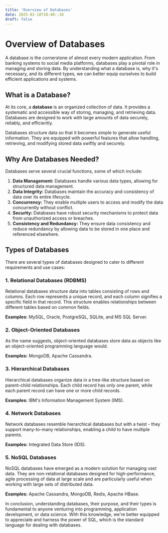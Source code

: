 ```yaml
---
title: 'Overview of Databases'
date: 2025-02-18T18:40::10
draft: false
---
```


# Overview of Databases

A database is the cornerstone of almost every modern application. From banking systems to social media platforms, databases play a pivotal role in managing and storing data. By understanding what a database is, why it's necessary, and its different types, we can better equip ourselves to build efficient applications and systems.

## What is a Database?

At its core, a **database** is an organized collection of data. It provides a systematic and accessible way of storing, managing, and retrieving data. Databases are designed to work with large amounts of data securely, reliably, and efficiently.

Databases structure data so that it becomes simple to generate useful information. They are equipped with powerful features that allow handling, retrieving, and modifying stored data swiftly and securely.

## Why Are Databases Needed?

Databases serve several crucial functions, some of which include:

1. **Data Management:** Databases handle various data types, allowing for structured data management.
2. **Data Integrity:** Databases maintain the accuracy and consistency of data over its entire lifecycle.
3. **Concurrency:** They enable multiple users to access and modify the data concurrently without conflict.
4. **Security:** Databases have robust security mechanisms to protect data from unauthorized access or breaches.
5. **Consistency and Redundancy:** They ensure data consistency and reduce redundancy by allowing data to be stored in one place and referenced elsewhere.

## Types of Databases

There are several types of databases designed to cater to different requirements and use cases:

### 1. Relational Databases (RDBMS)

Relational databases structure data into tables consisting of rows and columns. Each row represents a unique record, and each column signifies a specific field in that record. This structure enables relationships between different tables based on common fields.

**Examples:** MySQL, Oracle, PostgreSQL, SQLite, and MS SQL Server.

### 2. Object-Oriented Databases

As the name suggests, object-oriented databases store data as objects like an object-oriented programming language would.

**Examples:** MongoDB, Apache Cassandra.

### 3. Hierarchical Databases

Hierarchical databases organize data in a tree-like structure based on parent-child relationships. Each child record has only one parent, while each parent record can have one or more child records.

**Examples:** IBM's Information Management System (IMS).

### 4. Network Databases

Network databases resemble hierarchical databases but with a twist - they support many-to-many relationships, enabling a child to have multiple parents.

**Examples:** Integrated Data Store (IDS).

### 5. NoSQL Databases

NoSQL databases have emerged as a modern solution for managing vast data. They are non-relational databases designed for high-performance, agile processing of data at large scale and are particularly useful when working with large sets of distributed data.

**Examples:** Apache Cassandra, MongoDB, Redis, Apache HBase.

In conclusion, understanding databases, their purpose, and their types is fundamental to anyone venturing into programming, application development, or data science. With this knowledge, we're better equipped to appreciate and harness the power of SQL, which is the standard language for dealing with databases.
